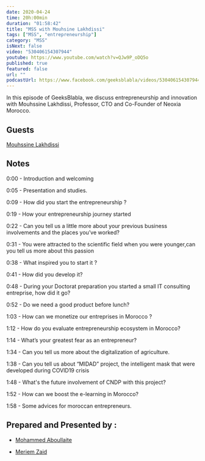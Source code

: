 ```yaml
---
date: 2020-04-24
time: 20h:00min
duration: "01:58:42"
title: "MSS with Mouhsine Lakhdissi"
tags: ["MSS", "entrepreneurship"]
category: "MSS"
isNext: false
video: "530406154307944"
youtube: https://www.youtube.com/watch?v=QJw9P_oDQ5o
published: true
featured: false
url: ""
podcastUrl: https://www.facebook.com/geeksblabla/videos/530406154307944/
---
```


In this episode of GeeksBlabla, we discuss entrepreneurship and innovation with Mouhssine Lakhdissi, Professor, CTO and Co-Founder of Neoxia Morocco.

## Guests

[Mouhssine Lakhdissi](https://www.facebook.com/mouhsine.lakhdissi)

## Notes

0:00 - Introduction and welcoming

0:05 - Presentation and studies.

0:09 - How did you start the entrepreneurship ?

0:19 - How your entrepreneurship journey started

0:22 - Can you tell us a little more about your previous business involvements and the places you’ve worked?

0:31 - You were attracted to the scientific field when you were younger,can you tell us more about this passion

0:38 - What inspired you to start it ?

0:41 - How did you develop it?

0:48 - During your Doctorat preparation you started a small IT consulting entreprise, how did it go?

0:52 - Do we need a good product before lunch?

1:03 - How can we monetize our entreprises in Morocco ?

1:12 - How do you evaluate entrepreneurship ecosystem in Morocco?

1:14 - What’s your greatest fear as an entrepreneur?

1:34 - Can you tell us more about the digitalization of agriculture.

1:38 - Can you tell us about “MIDAD” project, the intelligent mask that were developed during COVID19 crisis

1:48 - What's the future involvement of CNDP with this project?

1:52 - How can we boost the e-learning in Morocco?

1:58 - Some advices for moroccan entrepreneurs.

## Prepared and Presented by :

- [Mohammed Aboullaite](https://www.facebook.com/aboullaite)

- [Meriem Zaid](https://www.facebook.com/MeriemZaid)
